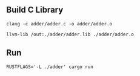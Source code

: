 ## Build C Library

`clang -c adder/adder.c -o adder/adder.o`

`llvm-lib /out:./adder/adder.lib ./adder/adder.o`

## Run

`RUSTFLAGS='-L ./adder' cargo run`
